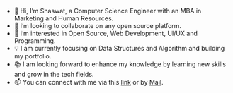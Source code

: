 - 👋 Hi, I’m Shaswat, a Computer Science Engineer with an MBA in Marketing and Human Resources.
- 💞️ I’m looking to collaborate on any open source platform.
- 👀 I’m interested in Open Source, Web Development, UI/UX and Programming.
- 💡 I am currently focusing on Data Structures and Algorithm and building my portfolio.
- 📚 I am looking forward to enhance my knowledge by learning new skills and grow in the tech fields.
- 📫 You can connect with me via this <a href="www.linkedin.com/in/shaswat-singh-raghuvansi">link</a> or by <a href="mailto:shaswat.sr13@gmail.com">Mail</a>.
<!---
ShaswatSRaghuvansi/ShaswatSRaghuvansi is a ✨ special ✨ repository because its `README.md` (this file) appears on your GitHub profile.
You can click the Preview link to take a look at your changes.
--->
